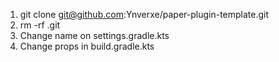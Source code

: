 1. git clone git@github.com:Ynverxe/paper-plugin-template.git
2. rm -rf .git
3. Change name on settings.gradle.kts
4. Change props in build.gradle.kts
